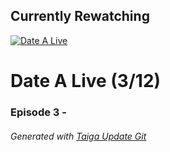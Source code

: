 ﻿
## Currently Rewatching

[![Date A Live](https://s4.anilist.co/file/anilistcdn/media/anime/cover/medium/bx15583-rTuRqDFTM1UZ.png)](https://anilist.co/anime/15583)

# Date A Live (3/12)

### Episode 3 - 

###### *Generated with [Taiga Update Git](https://github.com/nike4613/taiga-update-git)*
